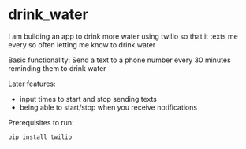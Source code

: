 # drink_water

I am building an app to drink more water using twilio so that it texts me every so often letting me know to drink water

Basic functionality: Send a text to a phone number every 30 minutes reminding them to drink water

Later features: 
- input times to start and stop sending texts
- being able to start/stop when you receive notifications

Prerequisites to run: 

```
pip install twilio
```


